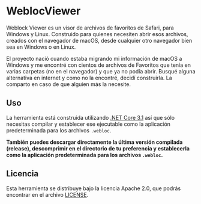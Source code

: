 # WeblocViewer

Weblock Viewer es un visor de archivos de favoritos de Safari, para Windows y Linux. Construido para quienes necesiten abrir esos archivos, creados con el navegador de macOS, desde cualquier otro navegador bien sea en Windows o en Linux.

El proyecto nació cuando estaba migrando mi información de macOS a Windows y me encontré con cientos de archivos de Favoritos que tenía en varias carpetas (no en el navegador) y que ya no podía abrir. Busqué alguna alternativa en internet y como no la encontré, decidí construirla. La comparto en caso de que alguien más la necesite.

## Uso

La herramienta está construida utilizando [.NET Core 3.1](https://dotnet.microsoft.com/download) así que sólo necesitas compilar y establecer ese ejecutable como la aplicación predeterminada para los archivos `.webloc`.

**También puedes descargar directamente la última versión compilada (release), descomprimir en el directorio de tu preferencia y establecerla como la aplicación predeterminada para los archivos `.webloc`.**

## Licencia

Esta herramienta se distribuye bajo la licencia Apache 2.0, que podrás encontrar en el archivo [LICENSE](/LICENSE).
